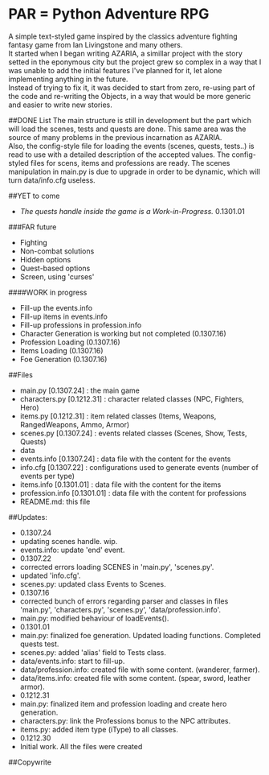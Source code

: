 PAR = Python Adventure RPG
==========================

A simple text-styled game inspired by the classics adventure fighting fantasy game from Ian Livingstone and many others.<br />
It started when I began writing AZARIA, a simillar project with the story setted in the eponymous city but the project grew so complex in a way that I was unable to add the initial features I've planned for it, let alone implementing anything in the future.<br />
Instead of trying to fix it, it was decided to start from zero, re-using part of the code and re-writing the Objects, in a way that would be more generic and easier to write new stories.


##DONE List
The main structure is still in development but the part which will load the scenes, tests and quests are done. This same area was the source of many problems in the previous incarnation as AZARIA.<br />
Also, the config-style file for loading the events (scenes, quests, tests..) is read to use with a detailed description of the accepted values.
The config-styled files for scens, items and professions are ready. The scenes manipulation in main.py is due to upgrade in order to be dynamic, which will turn data/info.cfg useless.

##YET to come
- <i>The quests handle inside the game is a Work-in-Progress.</i> 0.1301.01

###FAR future
- Fighting
- Non-combat solutions
- Hidden options
- Quest-based options
- Screen, using 'curses'

####WORK in progress
- Fill-up the events.info
- Fill-up items in events.info
- Fill-up professions in profession.info
- Character Generation is working but not completed (0.1307.16)
- Profession Loading (0.1307.16)
- Items Loading (0.1307.16)
- Foe Generation (0.1307.16)

##Files
- main.py	[0.1307.24] : the main game
- characters.py [0.1212.31] : character related classes (NPC, Fighters, Hero)
- items.py	[0.1212.31] : item related classes (Items, Weapons, RangedWeapons, Ammo, Armor)
- scenes.py	[0.1307.24] : events related classes (Scenes, Show, Tests, Quests)
- data
 - events.info	[0.1307.24] : data file with the content for the events
 - info.cfg	[0.1307.22] : configurations used to generate events (number of events per type)
 - items.info   [0.1301.01] : data file with the content for the items
 - profession.info [0.1301.01] : data file with the content for professions
- README.md: this file

##Updates:
- 0.1307.24
 - updating scenes handle. wip.
 - events.info: update 'end' event.
- 0.1307.22
 - corrected errors loading SCENES in 'main.py', 'scenes.py'.
 - updated 'info.cfg'.
 - scenes.py: updated class Events to Scenes.
- 0.1307.16
 - corrected bunch of errors regarding parser and classes in files 'main.py', 'characters.py', 'scenes.py', 'data/profession.info'.
 - main.py: modified behaviour of loadEvents().
- 0.1301.01
 - main.py: finalized foe generation. Updated loading functions. Completed quests test.
 - scenes.py: added 'alias' field to Tests class.
 - data/events.info: start to fill-up.
 - data/profession.info: created file with some content. (wanderer, farmer).
 - data/items.info: created file with some content. (spear, sword, leather armor).
- 0.1212.31
 - main.py: finalized item and profession loading and create hero generation.
 - characters.py: link the Professions bonus to the NPC attributes.
 - items.py: added item type (iType) to all classes.
- 0.1212.30
 - Initial work. All the files were created

##Copywrite
